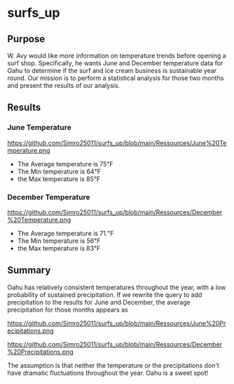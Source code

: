 # surfs_up

## Purpose

W. Avy  would like more information on temperature trends before opening a surf shop. Specifically, he wants June and December temperature data for Oahu to determine if the surf and ice cream business is sustainable year round. Our mission is to perform a statistical analysis  for those two months and present the results of our analysis.

## Results

### June Temperature 

https://github.com/Simro25011/surfs_up/blob/main/Ressources/June%20Temperature.png

- The Average temperature is 75℉
 - The Min temperature is 64℉
  - the Max temperature is 85℉

### December Temperature

https://github.com/Simro25011/surfs_up/blob/main/Ressources/December%20Temperature.png

- The Average temperature is 71.℉
 - The Min temperature is 56℉
  - the Max temperature is 83℉


## Summary

Oahu has relatively consistent temperatures throughout the year, with a low probability of sustained precipitation. If we rewrite the query to add precipitation to the results for June and December, the average precipitation for those months appears as

https://github.com/Simro25011/surfs_up/blob/main/Ressources/June%20Precipitations.png

https://github.com/Simro25011/surfs_up/blob/main/Ressources/December%20Precipitations.png

The assumption is that neither  the temperature or the precipitations don't  have dramatic fluctuations throughout the year. Oahu is a sweet spot!
